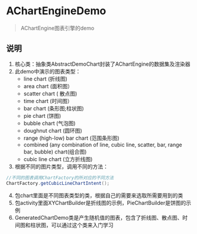 # AChartEngineDemo

> AChartEngine图表引擎的demo

## 说明

1. 核心类：抽象类AbstractDemoChart封装了AChartEngine的数据集及渲染器
2. 此demo中演示的图表类型：
	* line chart (折线图)
	* area chart (面积图）
	* scatter chart ( 散点图)
	* time chart (时间图）
	* bar chart (条形图;柱状图)
	* pie chart (饼图)
	* bubble chart (气泡图)
	* doughnut chart (圆环图)
	* range (high-low) bar chart (范围条形图)
	* combined (any combination of line, cubic line, scatter, bar, range bar, bubble) chart(组合图)
	* cubic line chart (立方折线图)
3. 根据不同的图片类型，调用不同的方法：
```java
//不同的图表调用ChartFactory的所对应的不同方法
ChartFactory.getCubicLineChartIntent();
```
4. 包chart里面是不同图表类型的类，根据自己的需要来选取所需要用到的类
5. 包activity里面XYChartBuilder是折线图的示例，PieChartBuilder是饼图的示例
6. GeneratedChartDemo类是产生随机值的图表，包含了折线图、散点图、时间图和柱状图，可以通过这个类来入门学习
